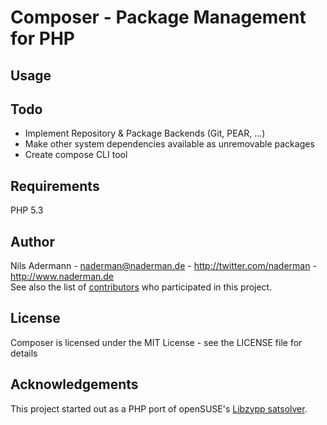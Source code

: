 Composer - Package Management for PHP
=====================================

Usage
-----

Todo
----
- Implement Repository & Package Backends (Git, PEAR, ...)
- Make other system dependencies available as unremovable packages
- Create compose CLI tool

Requirements
------------
PHP 5.3

Author
------

Nils Adermann - <naderman@naderman.de> - <http://twitter.com/naderman> - <http://www.naderman.de><br />
See also the list of [contributors](https://github.com/naderman/composer/contributors) who participated in this project.

License
-------

Composer is licensed under the MIT License - see the LICENSE file for details

Acknowledgements
----------------
This project started out as a PHP port of openSUSE's [Libzypp satsolver](http://en.opensuse.org/openSUSE:Libzypp_satsolver).

